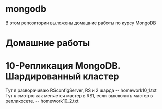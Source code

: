 # mongodb
В этом репозитории выложены домашние работы по курсу MongoDB

# Домашние работы

# 10-Репликация MongoDB. Шардированный кластер
Тут я разворачиваю RSconfigServer, RS и 2 шарда -- homework10_1.txt   
Тут я смотрю как меняется мастер в RS1, если выключить мастер в репликосете. -- homework10_2.txt   

